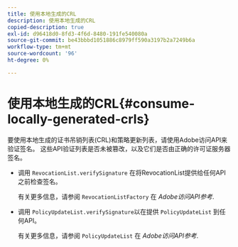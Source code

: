 ```yaml
---
title: 使用本地生成的CRL
description: 使用本地生成的CRL
copied-description: true
exl-id: d96418d0-8fd3-4f6d-8480-191fe540080a
source-git-commit: be43bbbd1051886c8979ff590a3197b2a7249b6a
workflow-type: tm+mt
source-wordcount: '96'
ht-degree: 0%

---
```


# 使用本地生成的CRL{#consume-locally-generated-crls}

要使用本地生成的证书吊销列表(CRL)和策略更新列表，请使用Adobe访问API来验证签名。 这些API验证列表是否未被篡改，以及它们是否由正确的许可证服务器签名。

* 调用 `RevocationList.verifySignature` 在将RevocationList提供给任何API之前检查签名。

   有关更多信息，请参阅 `RevocationListFactory` 在 *Adobe访问API参考*.

* 调用 `PolicyUpdateList.verifySignature`以在提供 `PolicyUpdateList` 到任何API。

   有关更多信息，请参阅 `PolicyUpdateList` 在 *Adobe访问API参考*.
